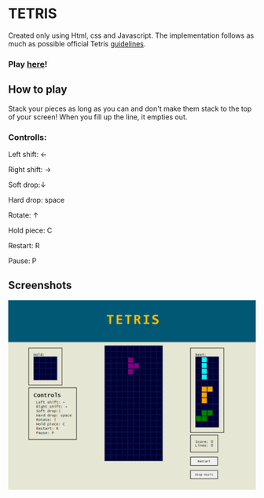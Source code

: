 # TETRIS

Created only using Html, css and Javascript. The implementation follows as much as possible official Tetris [guidelines](https://tetris.fandom.com/wiki/Tetris_Guideline).

### Play [here](http://web.studenti.math.pmf.unizg.hr/~gorivan/)!

## How to play

Stack your pieces as long as you can and don't make them stack to the top of your screen!
When you fill up the line, it empties out.

### Controlls:

Left shift: ←

Right shift: →

Soft drop:↓

Hard drop: space

Rotate: ↑

Hold piece: C

Restart: R

Pause: P

## Screenshots

<img src="./screenshot_1.png" width="600"/>
